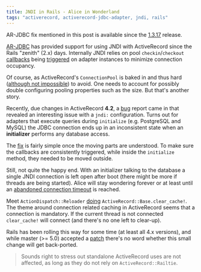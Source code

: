 ```yaml
---
title: JNDI in Rails - Alice in Wonderland
tags: "activerecord, activerecord-jdbc-adapter, jndi, rails"
---
```


<div class="message">
  AR-JDBC fix mentioned in this post is available since the
  <a href="https://github.com/jruby/activerecord-jdbc-adapter/releases/tag/v1.3.17">1.3.17</a> release.
</div>

[AR-JDBC][0] has provided support for using JNDI with ActiveRecord since the Rails "zenith" (2.x) days.
Internally JNDI relies on pool `checkin`/`checkout` [callbacks][1] being [triggered][8] on adapter instances to minimize connection occupancy.

Of course, as ActiveRecord's `ConnectionPool` is baked in and thus hard ([although not impossible][2]) to avoid.
One needs to account for possibly double configuring pooling properties such as the size. But that's another story.

<!--
Works fairly well, maybe except for the need to double configure pooling properties such as the connection limit.
Since ActiveRecord's `ConnectionPool` is baked in it's hard ([but not impossible][2]) to avoid.
Rails might also be considered greedy on connection usage with its default middleware stack. But that's another story.
-->

Recently, due changes in ActiveRecord **4.2**, a [bug][3] report came in that revealed an interesting
issue with a `jndi:` configuration. Turns out for adapters that execute queries during `initialize`
(e.g. PostgreSQL and MySQL) the JDBC connection ends up in an inconsistent state when an **initializer**
performs any database access.

The [fix][4] is fairly simple once the moving parts are understood. To make sure the callbacks are consistently
triggered, while inside the `initialize` method, they needed to be moved outside.

Still, not quite the happy end. With an initializer talking to the database
a single JNDI connection is left open after boot (there might be more if threads are being started).
Alice will stay wondering forever or at least until an [abandoned connection timeout][5] is reached.

Meet `ActionDispatch::Reloader` [doing][9] `ActiveRecord::Base.clear_cache!`. The theme around
connection related caching in ActiveRecord seems that a connection is mandatory. If the current thread is not connected
`clear_cache!` will connect (and there's no one left to clear-up).

Rails has been rolling this way for some time (at least all 4.x versions), and while master (>= 5.0)
accepted a [patch][6] there's no word whether this small change will get back-ported.

> Sounds right to stress out standalone ActiveRecord uses are not affected, as long as they do not rely on `ActiveRecord::Railtie`.

<!--
Lastly, there's small JNDI (performance) goodies expected for AR-JDBC [1.4][7] e.g. treating the internal
connection handles lazy or optionally allowing to skip `configure_connection` execution.
 -->

[0]: https://github.com/jruby/activerecord-jdbc-adapter
[1]: http://api.rubyonrails.org/classes/ActiveSupport/Callbacks.html
[2]: https://github.com/kares/activerecord-bogacs
[3]: https://github.com/jruby/activerecord-jdbc-adapter/issues/649
[4]: https://github.com/jruby/activerecord-jdbc-adapter/commit/46794950527bdef4a3c703fd5973e71a335d28cf
[5]: https://tomcat.apache.org/tomcat-7.0-doc/jdbc-pool.html#Common_Attributes
[6]: https://github.com/rails/rails/pull/20516
[7]: https://github.com/jruby/activerecord-jdbc-adapter/issues/572
[8]: https://github.com/rails/rails/blob/v4.2.3/activerecord/lib/active_record/connection_adapters/abstract/connection_pool.rb#L360-L372
[9]: https://github.com/rails/rails/blob/v4.2.3/activerecord/lib/active_record/railtie.rb#L148-L153
